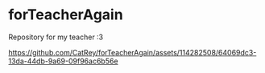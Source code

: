 # forTeacherAgain
Repository for my teacher :3




https://github.com/CatRey/forTeacherAgain/assets/114282508/64069dc3-13da-44db-9a69-09f96ac6b56e

